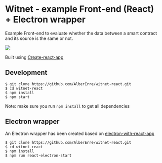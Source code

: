 # Witnet - example Front-end (React) + Electron wrapper

Example Front-end  to evaluate whether the data between a smart contract and its source is the same or not.

<img src="https://github.com/AlberErre/witnet-react/blob/master/witnet-front-end-example.png">

Built using [Create-react-app](https://github.com/facebook/create-react-app)

## Development
```
$ git clone https://github.com/AlberErre/witnet-react.git
$ cd witnet-react
$ npm install
$ npm start
```
Note: make sure you run ```npm install``` to get all dependencies

## Electron wrapper

An Electron wrapper has been created based on [electron-with-react-app](https://github.com/csepulv/electron-with-create-react-app)

```
$ git clone https://github.com/AlberErre/witnet-react.git
$ cd witnet-react
$ npm install
$ npm run react-electron-start
```
